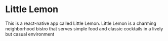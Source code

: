# Little Lemon
This is a react-native app called Little Lemon. Little Lemon is a charming neighborhood bistro that serves simple food and classic cocktails in a lively but casual environment
